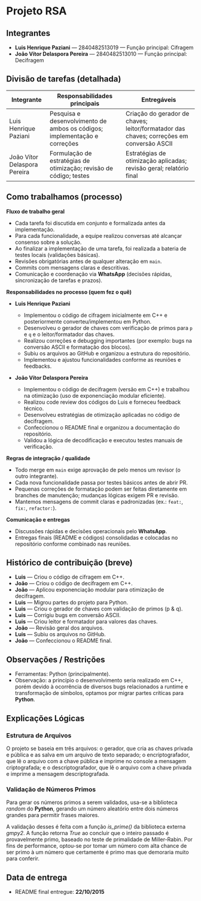# Projeto RSA

## Integrantes
- **Luis Henrique Paziani** — 2840482513019 — Função principal: Cifragem  
- **João Vítor Delaspora Pereira** — 2840482513010 — Função principal: Decifragem

## Divisão de tarefas (detalhada)

| Integrante | Responsabilidades principais | Entregáveis |
|---|---|---|
| Luis Henrique Paziani | Pesquisa e desenvolvimento de ambos os códigos; implementação e correções | Criação do gerador de chaves; leitor/formatador das chaves; correções em conversão ASCII |
| João Vítor Delaspora Pereira | Formulação de estratégias de otimização; revisão de código; testes | Estratégias de otimização aplicadas; revisão geral; relatório final |

## Como trabalhamos (processo)

**Fluxo de trabalho geral**
- Cada tarefa foi discutida em conjunto e formalizada antes da implementação.
- Para cada funcionalidade, a equipe realizou conversas até alcançar consenso sobre a solução.
- Ao finalizar a implementação de uma tarefa, foi realizada a bateria de testes locais (validações básicas).
- Revisões obrigatórias antes de qualquer alteração em `main`.
- Commits com mensagens claras e descritivas.
- Comunicação e coordenação via **WhatsApp** (decisões rápidas, sincronização de tarefas e prazos).

**Responsabilidades no processo (quem fez o quê)**
- **Luis Henrique Paziani**
  - Implementou o código de cifragem inicialmente em C++ e posteriormente converteu/implementou em Python.
  - Desenvolveu o gerador de chaves com verificação de primos para `p` e `q` e o leitor/formatador das chaves.
  - Realizou correções e debugging importantes (por exemplo: bugs na conversão ASCII e formatação dos blocos).
  - Subiu os arquivos ao GitHub e organizou a estrutura do repositório.
  - Implementou e ajustou funcionalidades conforme as reuniões e feedbacks.

- **João Vítor Delaspora Pereira**
  - Implementou o código de decifragem (versão em C++) e trabalhou na otimização (uso de exponenciação modular eficiente).
  - Realizou code review dos códigos do Luis e forneceu feedback técnico.
  - Desenvolveu estratégias de otimização aplicadas no código de decifragem.
  - Confeccionou o README final e organizou a documentação do repositório.
  - Validou a lógica de decodificação e executou testes manuais de verificação.

**Regras de integração / qualidade**
- Todo merge em `main` exige aprovação de pelo menos um revisor (o outro integrante).
- Cada nova funcionalidade passa por testes básicos antes de abrir PR.
- Pequenas correções de formatação podem ser feitas diretamente em branches de manutenção; mudanças lógicas exigem PR e revisão.
- Mantemos mensagens de commit claras e padronizadas (ex.: `feat:`, `fix:`, `refactor:`).

**Comunicação e entregas**
- Discussões rápidas e decisões operacionais pelo **WhatsApp**.
- Entregas finais (README e códigos) consolidadas e colocadas no repositório conforme combinado nas reuniões.

## Histórico de contribuição (breve)
- **Luis** — Criou o código de cifragem em C++.  
- **João** — Criou o código de decifragem em C++.  
- **João** — Aplicou exponenciação modular para otimização de decifragem.  
- **Luis** — Migrou partes do projeto para Python.  
- **Luis** — Criou o gerador de chaves com validação de primos (p & q).  
- **Luis** — Corrigiu bugs em conversão ASCII.  
- **Luis** — Criou leitor e formatador para valores das chaves.  
- **João** — Revisão geral dos arquivos.  
- **Luis** — Subiu os arquivos no GitHub.  
- **João** — Confeccionou o README final.

## Observações / Restrições
- Ferramentas: Python (principalmente).  
- Observação: a princípio o desenvolvimento seria realizado em C++, porém devido à ocorrência de diversos bugs relacionados a runtime e transformação de símbolos, optamos por migrar partes críticas para **Python**.

## Explicações Lógicas

### Estrutura de Arquivos
O projeto se baseia em três arquivos: o gerador, que cria as chaves privada e pública e as salva em um arquivo de texto separado; o encriptografador, que lê o arquivo com a chave pública e imprime no console a mensagem criptografada; e o descriptografador, que lê o arquivo com a chave privada e imprime a mensagem descriptografada.

### Validação de Números Primos
Para gerar os números primos a serem validados, usa-se a biblioteca *random* do **Python**, gerando um número aleatório entre dois números grandes para permitir frases maiores.

A validação desses é feita com a função *is_prime()* da biblioteca externa *gmpy2*. A função retorna *True* ao concluir que o inteiro passado é provavelmente primo, baseado no teste de primalidade de Miller-Rabin. Por fins de performance, optou-se por tomar um número com alta chance de ser primo à um número que certamente é primo mas que demoraria muito para conferir.

## Data de entrega
- README final entregue: **22/10/2015**